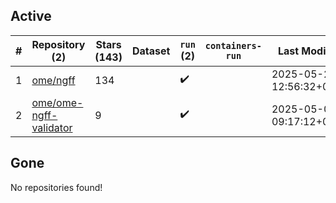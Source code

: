 ## Active
| # | Repository (2) | Stars (143) | Dataset | `run` (2) | `containers-run` | Last Modified |
| --- | --- | --- | --- | --- | --- | --- |
| 1 | [ome/ngff](https://github.com/ome/ngff) | 134 |  | :heavy_check_mark: |  | 2025-05-20 12:56:32+00:00 |
| 2 | [ome/ome-ngff-validator](https://github.com/ome/ome-ngff-validator) | 9 |  | :heavy_check_mark: |  | 2025-05-06 09:17:12+00:00 |

## Gone
No repositories found!
